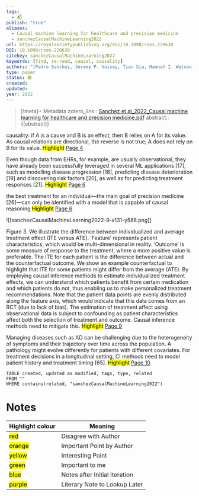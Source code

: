 ```yaml
---
tags:
  - 📬
publish: "true"
aliases:
  - Causal machine learning for healthcare and precision medicine
  - sanchezCausalMachineLearning2022
url: https://royalsocietypublishing.org/doi/10.1098/rsos.220638
DOI: 10.1098/rsos.220638
citekey: sanchezCausalMachineLearning2022
keywords: [find, re-read, causal, causality]
authors: "[Pedro Sanchez, Jeremy P. Voisey, Tian Xia, Hannah I. Watson, Alison Q. O’Neil, Sotirios A. Tsaftaris]"
type: paper
status: 🟥
created: 
updated:
year: 2022
---
```




> [!meta]+ Metadata
> zotero_link:: [Sanchez et al_2022_Causal machine learning for healthcare and precision medicine.pdf](zotero://select/library/items/H65LGJ4H)
> abstract:: {(abstract)}


causality: if A is a cause and B is an effect, then B relies on A for its value. As causal relations are directional, the reverse is not true; A does not rely on B for its value. 
	<mark class="hltr-yellow" >Highlight</mark> [Page 4](zotero://open-pdf/library/items/?page=4&annotation=URDKIZKP)

Even though data from EHRs, for example, are usually observational, they have already been successfully leveraged in several ML applications [17], such as modelling disease progression [18], predicting disease deterioration [19] and discovering risk factors [20], as well as for predicting treatment responses [21]. 
	<mark class="hltr-yellow" >Highlight</mark> [Page 6](zotero://open-pdf/library/items/?page=6&annotation=NB7ZYKDK)

the best treatment for an individual—the main goal of precision medicine [26]—can only be identified with a model that is capable of causal reasoning 
	<mark class="hltr-yellow" >Highlight</mark> [Page 6](zotero://open-pdf/library/items/?page=6&annotation=QZX3YRRG)

![[sanchezCausalMachineLearning2022-9-x131-y588.png]]

Figure 3. We illustrate the difference between individualized and average treatment effect (ITE versus ATE). ‘Feature’ represents patient characteristics, which would be multi-dimensional in reality. ‘Outcome’ is some measure of response to the treatment, where a more positive value is preferable. The ITE for each patient is the difference between actual and the counterfactual outcome. We show an example counterfactual to highlight that ITE for some patients might differ from the average (ATE). By employing causal inference methods to estimate individualized treatment effects, we can understand which patients benefit from certain medication and which patients do not, thus enabling us to make personalized treatment recommendations. Note that the patient data points are evenly distributed along the feature axis, which would indicate that this data comes from an RCT (due to lack of bias). The estimation of treatment affect using observational data is subject to confounding as patient characteristics affect both the selection of treatment and outcome. Causal inference methods need to mitigate this. 
	<mark class="hltr-yellow" >Highlight</mark> [Page 9](zotero://open-pdf/library/items/?page=9&annotation=7W6RUWID)

Managing diseases such as AD can be challenging due to the heterogeneity of symptoms and their trajectory over time across the population. A pathology might evolve differently for patients with different covariates. For treatment decisions in a longitudinal setting, CI methods need to model patient history and treatment timing [65]. 
	<mark class="hltr-yellow" >Highlight</mark> [Page 10](zotero://open-pdf/library/items/?page=10&annotation=FJI8PVCG)

```dataview
TABLE created, updated as modified, tags, type, related
FROM ""
WHERE contains(related, "sanchezCausalMachineLearning2022")
```


# Notes

| Highlight colour | Meaning |
|-----|----|
|<mark class="hltr-red">red</mark> | Disagree with Author |
|<mark class="hltr-orange">orange</mark> | Important Point by Author |
|<mark class="hltr-yellow">yellow</mark> | Interesting Point |
|<mark class="hltr-green">green</mark> | Important to me |
|<mark class="hltr-blue">blue</mark> | Notes after Initial Iteration |
|<mark class="hltr-purple">purple</mark> | Literary Note to Lookup Later |